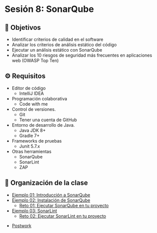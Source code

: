 # Sesión 8: SonarQube

## :dart: Objetivos

- Identificar criterios de calidad en el software
- Analizar los criterios de análisis estático del código
- Ejecutar un análisis estático con SonarQube
- Analizar los 10 riesgos de seguridad más frecuentes en aplicaciones web (OWASP Top Ten)

## ⚙ Requisitos

- Editor de código
  - IntelliJ IDEA
- Programación colaborativa
  - Code with me
- Control de versiones.
  - Git
  - Tener una cuenta de GitHub
- Entorno de desarrollo de Java.
  - Java JDK 8+
  - Gradle 7+
- Frameworks de pruebas
  - Junit 5.7.x
- Otras herramientas
  - SonarQube
  - SonarLint
  - ZAP

## 📂 Organización de la clase

- [Ejemplo 01:  Introducción a SonarQube](./Ejemplo-01)
- [Ejemplo 02: Instalación de SonarQube](./Ejemplo-02)
    - [Reto 01: Ejecutar SonarQube en tu proyecto](./Reto-01)
- [Ejemplo 03: SonarLint](./Ejemplo-03)
    - [Reto 02: Ejecutar SonarLint en tu proyecto](./Reto-02)
<!-- - [Ejemplo 04: Security test con ZAP](./Ejemplo-04) -->
- [Postwork](./Postwork)




